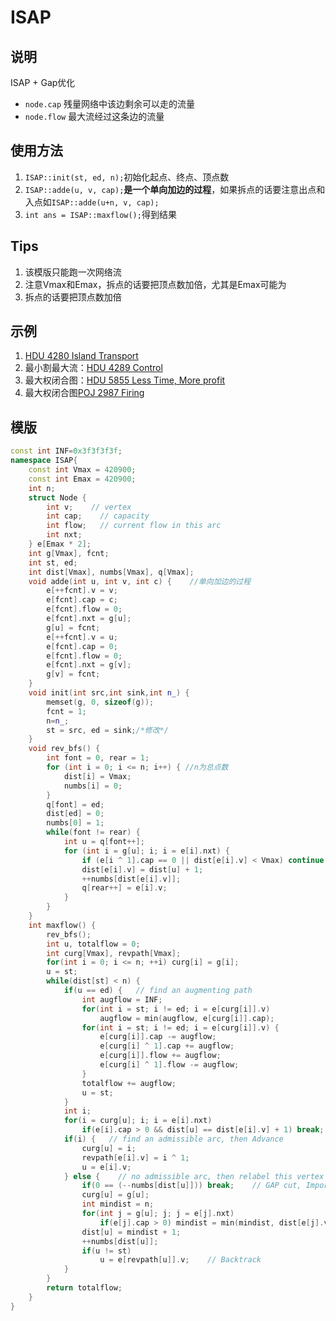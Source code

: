 # ISAP

## 说明
ISAP + Gap优化

* `node.cap` 残量网络中该边剩余可以走的流量
* `node.flow` 最大流经过这条边的流量

## 使用方法
1. `ISAP::init(st, ed, n);`初始化起点、终点、顶点数
2. `ISAP::adde(u, v, cap);`**是一个单向加边的过程**，如果拆点的话要注意出点和入点如`ISAP::adde(u+n, v, cap);`
3. `int ans = ISAP::maxflow();`得到结果

## Tips
1. 该模版只能跑一次网络流
2. 注意Vmax和Emax，拆点的话要把顶点数加倍，尤其是Emax可能为
3. 拆点的话要把顶点数加倍

## 示例
1. [HDU 4280 Island Transport](http://menyf.github.io/2016/08/13/hdu4280/)
2. 最小割最大流：[HDU 4289 Control](http://menyf.github.io/2016/08/13/hdu4289/)
3. 最大权闭合图：[HDU 5855 Less Time, More profit](http://menyf.github.io/2016/08/16/hdu5855/)
4. 最大权闭合图[POJ 2987 Firing](http://menyf.github.io/2016/08/17/poj2987/)

## 模版
```C++
const int INF=0x3f3f3f3f;
namespace ISAP{
    const int Vmax = 420900;
    const int Emax = 420900;
    int n;
    struct Node {
        int v;    // vertex
        int cap;    // capacity
        int flow;   // current flow in this arc
        int nxt;
    } e[Emax * 2];
    int g[Vmax], fcnt;
    int st, ed;
    int dist[Vmax], numbs[Vmax], q[Vmax];
    void adde(int u, int v, int c) {    //单向加边的过程
        e[++fcnt].v = v;
        e[fcnt].cap = c;
        e[fcnt].flow = 0;
        e[fcnt].nxt = g[u];
        g[u] = fcnt;
        e[++fcnt].v = u;
        e[fcnt].cap = 0;
        e[fcnt].flow = 0;
        e[fcnt].nxt = g[v];
        g[v] = fcnt;
    }
    void init(int src,int sink,int n_) {
        memset(g, 0, sizeof(g));
        fcnt = 1;
        n=n_;
        st = src, ed = sink;/*修改*/
    }
    void rev_bfs() {
        int font = 0, rear = 1;
        for (int i = 0; i <= n; i++) { //n为总点数
            dist[i] = Vmax;
            numbs[i] = 0;
        }
        q[font] = ed;
        dist[ed] = 0;
        numbs[0] = 1;
        while(font != rear) {
            int u = q[font++];
            for (int i = g[u]; i; i = e[i].nxt) {
                if (e[i ^ 1].cap == 0 || dist[e[i].v] < Vmax) continue;
                dist[e[i].v] = dist[u] + 1;
                ++numbs[dist[e[i].v]];
                q[rear++] = e[i].v;
            }
        }
    }
    int maxflow() {
        rev_bfs();
        int u, totalflow = 0;
        int curg[Vmax], revpath[Vmax];
        for(int i = 0; i <= n; ++i) curg[i] = g[i];
        u = st;
        while(dist[st] < n) {
            if(u == ed) {   // find an augmenting path
                int augflow = INF;
                for(int i = st; i != ed; i = e[curg[i]].v)
                    augflow = min(augflow, e[curg[i]].cap);
                for(int i = st; i != ed; i = e[curg[i]].v) {
                    e[curg[i]].cap -= augflow;
                    e[curg[i] ^ 1].cap += augflow;
                    e[curg[i]].flow += augflow;
                    e[curg[i] ^ 1].flow -= augflow;
                }
                totalflow += augflow;
                u = st;
            }
            int i;
            for(i = curg[u]; i; i = e[i].nxt)
                if(e[i].cap > 0 && dist[u] == dist[e[i].v] + 1) break;
            if(i) {   // find an admissible arc, then Advance
                curg[u] = i;
                revpath[e[i].v] = i ^ 1;
                u = e[i].v;
            } else {    // no admissible arc, then relabel this vertex
                if(0 == (--numbs[dist[u]])) break;    // GAP cut, Important!
                curg[u] = g[u];
                int mindist = n;
                for(int j = g[u]; j; j = e[j].nxt)
                    if(e[j].cap > 0) mindist = min(mindist, dist[e[j].v]);
                dist[u] = mindist + 1;
                ++numbs[dist[u]];
                if(u != st)
                    u = e[revpath[u]].v;    // Backtrack
            }
        }
        return totalflow;
    }
}
```